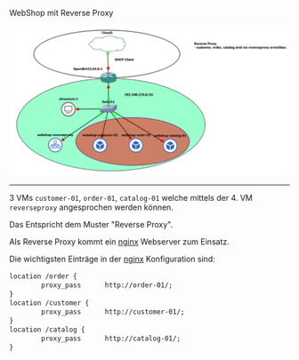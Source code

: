 WebShop mit Reverse Proxy

![](../images/webshop-reverseproxy.png)

- - -

3 VMs `customer-01`, `order-01`, `catalog-01` welche mittels der 4. VM `reverseproxy` angesprochen werden können.

Das Entspricht dem Muster "Reverse Proxy".

Als Reverse Proxy kommt ein [nginx](http://nginx.org) Webserver zum Einsatz.

Die wichtigsten Einträge in der [nginx](http://nginx.org) Konfiguration sind:

    location /order {
            proxy_pass      http://order-01/;
    }
    location /customer {
            proxy_pass      http://customer-01/;
    }
    location /catalog {
            proxy_pass      http://catalog-01/;
    }
    